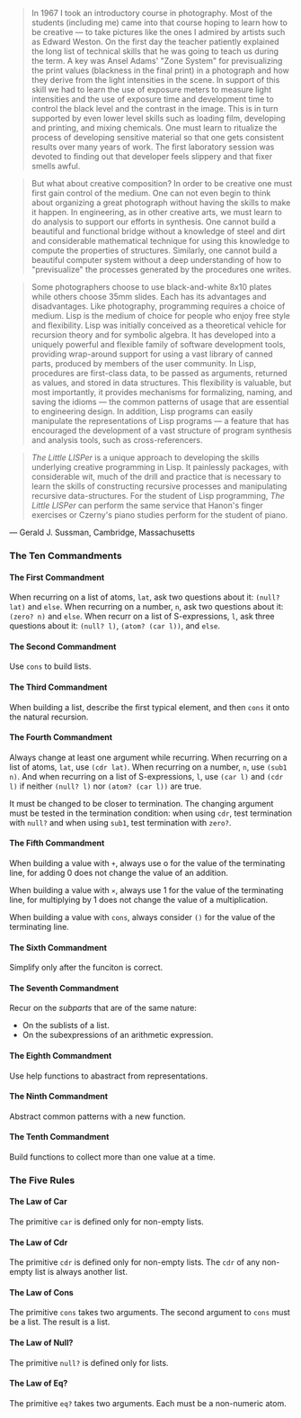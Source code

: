 > In 1967 I took an introductory course in photography.
Most of the students (including me) came into that course hoping to learn how to be creative — to take pictures like the ones I admired by artists such as Edward Weston.
On the first day the teacher patiently explained the long list of technical skills that he was going to teach us during the term.
A key was Ansel Adams' "Zone System" for previsualizing the print values (blackness in the final print) in a photograph and how they derive from the light intensities in the scene.
In support of this skill we had to learn the use of exposure meters to measure light intensities and the use of exposure time and development time to control the black level and the contrast in the image.
This is in turn supported by even lower level skills such as loading film, developing and printing, and mixing chemicals.
One must learn to ritualize the process of developing sensitive material so that one gets consistent results over many years of work.
The first laboratory session was devoted to finding out that developer feels slippery and that fixer smells awful.

> But what about creative composition?
In order to be creative one must first gain control of the medium.
One can not even begin to think about organizing a great photograph without having the skills to make it happen.
In engineering, as in other creative arts, we must learn to do analysis to support our efforts in synthesis.
One cannot build a beautiful and functional bridge without a knowledge of steel and dirt and considerable mathematical technique for using this knowledge to compute the properties of structures.
Similarly, one cannot build a beautiful computer system without a deep understanding of how to "previsualize" the processes generated by the procedures one writes.

> Some photographers choose to use black-and-white 8x10 plates while others choose 35mm slides.
Each has its advantages and disadvantages.
Like photography, programming requires a choice of medium.
Lisp is the medium of choice for people who enjoy free style and flexibility.
Lisp was initially conceived as a theoretical vehicle for recursion theory and for symbolic algebra.
It has developed into a uniquely powerful and flexible family of software development tools, providing wrap-around support for using a vast library of canned parts, produced by members of the user community.
In Lisp, procedures are first-class data, to be passed as arguments, returned as values, and stored in data structures.
This flexibility is valuable, but most importantly, it provides mechanisms for formalizing, naming, and saving the idioms — the common patterns of usage that are essential to engineering design.
In addition, Lisp programs can easily manipulate the representations of Lisp programs — a feature that has encouraged the development of a vast structure of program synthesis and analysis tools, such as cross-referencers.

> *The Little LISPer* is a unique approach to developing the skills underlying creative programming in Lisp.
It painlessly packages, with considerable wit, much of the drill and practice that is necessary to learn the skills of constructing recursive processes and manipulating recursive data-structures.
For the student of Lisp programming, *The Little LISPer* can perform the same service that Hanon's finger exercises or Czerny's piano studies perform for the student of piano.

— Gerald J. Sussman, Cambridge, Massachusetts


### The Ten Commandments

#### The First Commandment

When recurring on a list of atoms, `lat`, ask two questions about it: `(null? lat)` and `else`.
When recurring on a number, `n`, ask two questions about it: `(zero? n)` and `else`.
When recurr on a list of S-expressions, `l`, ask three questions about it: `(null? l)`, `(atom? (car l))`, and `else`.

#### The Second Commandment

Use `cons` to build lists.

#### The Third Commandment

When building a list, describe the first typical element, and then `cons` it onto the natural recursion.

#### The Fourth Commandment

Always change at least one argument while recurring.
When recurring on a list of atoms, `lat`, use `(cdr lat)`.
When recurring on a number, `n`, use `(sub1 n)`.
And when recurring on a list of S-expressions, `l`, use `(car l)` and `(cdr l)` if neither `(null? l)` nor `(atom? (car l))` are true.

It must be changed to be closer to termination.
The changing argument must be tested in the termination condition:
when using `cdr`, test termination with `null?` and when using `sub1`, test termination with `zero?`.

#### The Fifth Commandment

When building a value with `+`, always use o for the value of the terminating line, for adding 0 does not change the value of an addition.

When building a value with `✕`, always use 1 for the value of the terminating line, for multiplying by 1 does not change the value of a multiplication.

When building a value with `cons`, always consider `()` for the value of the terminating line.

#### The Sixth Commandment

Simplify only after the funciton is correct.

#### The Seventh Commandment

Recur on the *subparts* that are of the same nature:

- On the sublists of a list.
- On the subexpressions of an arithmetic expression.

#### The Eighth Commandment

Use help functions to abastract from representations.

#### The Ninth Commandment

Abstract common patterns with a new function.

#### The Tenth Commandment

Build functions to collect more than one value at a time.

### The Five Rules

#### The Law of Car

The primitive `car` is defined only for non-empty lists.

#### The Law of Cdr

The primitive `cdr` is defined only for non-empty lists.
The `cdr` of any non-empty list is always another list.

#### The Law of Cons

The primitive `cons` takes two arguments.
The second argument to `cons` must be a list.
The result is a list.

#### The Law of Null?

The primitive `null?` is defined only for lists.

#### The Law of Eq?

The primitive `eq?` takes two arguments.
Each must be a non-numeric atom.
